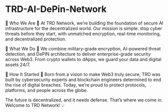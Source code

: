 # TRD-AI-DePin-Network
🔐 Who We Are 🔐
At TRD Network, we’re building the foundation of secure AI infrastructure for the decentralized world. Our mission is simple: stop cyber threats before they start, with unmatched encryption, real-time monitoring, and decentralized protection.

🚀 What We Do 🚀
We combine military-grade encryption, AI-powered threat detection, and DePIN architecture to deliver enterprise-grade security across Web3. From crypto wallets to dApps, we guard your data and digital assets 24/7.

📍 How It Started 📍
Born from a vision to make Web3 truly secure, TRD was built by cybersecurity experts and blockchain engineers determined to end the rise of digital breaches. Today, we’re proud to protect protocols, platforms, and people across the globe.

The future is decentralized, and it needs defense. That’s where we come in. Welcome to TRD Network! 💡
